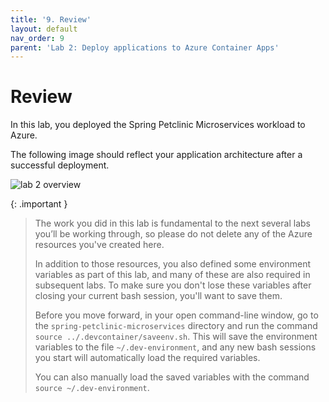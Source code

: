 ```yaml
---
title: '9. Review'
layout: default
nav_order: 9
parent: 'Lab 2: Deploy applications to Azure Container Apps'
---
```


# Review

In this lab, you deployed the Spring Petclinic Microservices workload to Azure.

The following image should reflect your application architecture after a successful deployment.

![lab 2 overview](../../images/acalab2.png)

{: .important }
> The work you did in this lab is fundamental to the next several labs you’ll be working through, so please do not delete any of the Azure resources you've created here.
> 
>In addition to those resources, you also defined some environment variables as part of this lab, and many of these are also required in subsequent labs. To make sure you don't lose these variables after closing your current bash session, you'll want to save them. 
> 
> Before you move forward, in your open command-line window, go to the  `spring-petclinic-microservices` directory and run the command `source ../.devcontainer/saveenv.sh`. This will save the environment variables to the file `~/.dev-environment`, and any new bash sessions you start will automatically load the required variables. 
> 
> You can also manually load the saved variables with the command `source ~/.dev-environment`.
